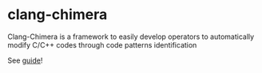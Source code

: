 # clang-chimera
Clang-Chimera is a framework to easily develop operators to automatically modify C/C++ codes through code patterns identification

See [guide](doc/guide/guide.pdf)!
